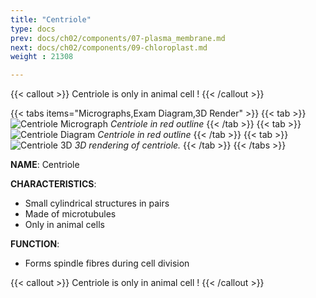 ```yaml
---
title: "Centriole"
type: docs
prev: docs/ch02/components/07-plasma_membrane.md
next: docs/ch02/components/09-chloroplast.md
weight : 21308

---
```

{{< callout >}}
  Centriole is only in animal cell !
{{< /callout >}}

{{< tabs items="Micrographs,Exam Diagram,3D Render" >}}
  {{< tab >}}
  ![Centriole Micrograph](/cell/centriole-micrograph.png) 
  *Centriole in red outline*
  {{< /tab >}}
  {{< tab >}}
  ![Centriole Diagram](/cell/centriole-diagram.png)
  *Centriole in red outline*
  {{< /tab >}}
  {{< tab >}}
  ![Centriole 3D](/cell/centriole-3d.png)
  *3D rendering of centriole.*
  {{< /tab >}}
{{< /tabs >}}

**NAME**: Centriole 

**CHARACTERISTICS**:
- Small cylindrical structures in pairs  
- Made of microtubules  
- Only in animal cells  

**FUNCTION**:
- Forms spindle fibres during cell division  

{{< callout >}}
  Centriole is only in animal cell !
{{< /callout >}}